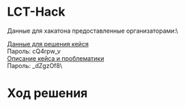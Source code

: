 # LCT-Hack

Данные для хакатона предоставленные организаторами:\

[Данные для решения кейся](https://disk.yandex.ru/d/BZH_tXEaNzozcg)\
Пароль: cQ4rpw_v\
[Описание кейса и проблематики](https://disk.yandex.ru/d/zkYCBJR1mUx3Gg)\
Пароль: _dZgzOf8\

# Ход решения

